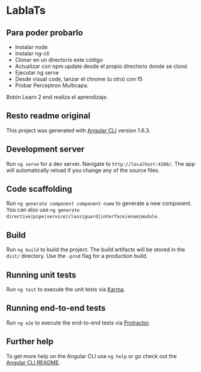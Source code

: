 


# LabIaTs

## Para poder probarlo
  - Instalar node
  - Instalar ng-cli
  - Clonar en un directorio este código
  - Actualizar con npm update desde el propio directorio donde se clonó
  - Ejecutar ng serve
  - Desde visual code, lanzar el chrome (u otro) con f5
  - Probar Perceptron Multicapa. 
  
  Botón Learn 2 end realiza el aprendizaje. 



## Resto readme original  



This project was generated with [Angular CLI](https://github.com/angular/angular-cli) version 1.6.3.

## Development server

Run `ng serve` for a dev server. Navigate to `http://localhost:4200/`. The app will automatically reload if you change any of the source files.

## Code scaffolding

Run `ng generate component component-name` to generate a new component. You can also use `ng generate directive|pipe|service|class|guard|interface|enum|module`.

## Build

Run `ng build` to build the project. The build artifacts will be stored in the `dist/` directory. Use the `-prod` flag for a production build.

## Running unit tests

Run `ng test` to execute the unit tests via [Karma](https://karma-runner.github.io).

## Running end-to-end tests

Run `ng e2e` to execute the end-to-end tests via [Protractor](http://www.protractortest.org/).

## Further help

To get more help on the Angular CLI use `ng help` or go check out the [Angular CLI README](https://github.com/angular/angular-cli/blob/master/README.md).
